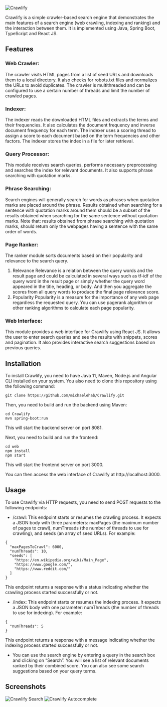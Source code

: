![Crawlify](https://user-images.githubusercontent.com/29122581/231251576-d5e0b63d-ba09-4ba7-9c5f-806985578363.png)

Crawlify is a simple crawler-based search engine that demonstrates the main features of a search engine (web crawling, indexing and ranking) and the interaction between them. It is implemented using Java, Spring Boot, TypeScript and React JS.

## Features

### Web Crawler:

The crawler visits HTML pages from a list of seed URLs and downloads them to a local directory. It also checks for robots.txt files and normalizes the URLs to avoid duplicates. The crawler is multithreaded and can be configured to use a certain number of threads and limit the number of crawled pages.

### Indexer:

The indexer reads the downloaded HTML files and extracts the terms and their frequencies. It also calculates the document frequency and inverse document frequency for each term. The indexer uses a scoring thread to assign a score to each document based on the term frequencies and other factors. The indexer stores the index in a file for later retrieval.

### Query Processor:

This module receives search queries, performs necessary preprocessing and searches the index for relevant documents. It also supports phrase searching with quotation marks.

### Phrase Searching:

Search engines will generally search for words as phrases when quotation marks are placed around the
phrase. Results obtained when searching for a sentence with quotation marks around them should be a subset of the results obtained when searching for the same sentence without quotation marks.
Note that: results obtained from phrase searching with quotation marks, should return only the webpages
having a sentence with the same order of words.

### Page Ranker:

The ranker module sorts documents based on their popularity and relevance to the search query.

1. Relevance
   Relevance is a relation between the query words and the result page and could be calculated in several
   ways such as tf-idf of the query word in the result page or simply whether the query word appeared in
   the title, heading, or body. And then you aggregate the scores from all query words to produce the final
   page relevance score.
2. Popularity
   Popularity is a measure for the importance of any web page regardless the requested query. You can
   use pagerank algorithm or other ranking algorithms to calculate each page popularity.

### Web Interface:

This module provides a web interface for Crawlify using React JS. It allows the user to enter search queries and see the results with snippets, scores and pagination. It also provides interactive search suggestions based on previous queries.

## Installation

To install Crawlify, you need to have Java 11, Maven, Node.js and Angular CLI installed on your system. You also need to clone this repository using the following command:

```
git clone https://github.com/michaelehab/Crawlify.git
```

Then, you need to build and run the backend using Maven:

```
cd Crawlify
mvn spring-boot:run
```

This will start the backend server on port 8081.

Next, you need to build and run the frontend:

```
cd web
npm install
npm start
```

This will start the frontend server on port 3000.

You can then access the web interface of Crawlify at http://localhost:3000.

## Usage

To use Crawlify via HTTP requests, you need to send POST requests to the following endpoints:

- /crawl: This endpoint starts or resumes the crawling process. It expects a JSON body with three parameters: maxPages (the maximum number of pages to crawl), numThreads (the number of threads to use for crawling), and seeds (an array of seed URLs). For example:

```
{
  "maxPagesToCrawl": 6000,
  "numThreads": 10,
  "seeds": [
    "https://en.wikipedia.org/wiki/Main_Page",
    "https://www.google.com/",
    "https://www.reddit.com/"
  ]
}
```

This endpoint returns a response with a status indicating whether the crawling process started successfully or not.

- /index: This endpoint starts or resumes the indexing process. It expects a JSON body with one parameter: numThreads (the number of threads to use for indexing). For example:

```
{
  "numThreads": 5
}
```

This endpoint returns a response with a message indicating whether the indexing process started successfully or not.

- You can use the search engine by entering a query in the search box and clicking on “Search”. You will see a list of relevant documents ranked by their combined score. You can also see some search suggestions based on your query terms.

## Screenshots
![Crawlify Search](https://github.com/michaelehab/Crawlify/assets/29122581/1377a9bd-22e4-4ee3-b7da-bab6b0119121)
![Crawlify Autocomplete](https://github.com/michaelehab/Crawlify/assets/29122581/ca88691a-a6be-4a7a-89eb-72b2610598df)


